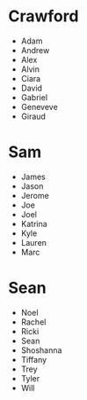 # Crawford
- Adam
- Andrew
- Alex
- Alvin
- Ciara
- David
- Gabriel
- Geneveve
- Giraud

# Sam
- James
- Jason
- Jerome
- Joe
- Joel
- Katrina
- Kyle
- Lauren
- Marc

# Sean
- Noel
- Rachel
- Ricki
- Sean
- Shoshanna
- Tiffany
- Trey
- Tyler
- Will

